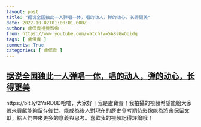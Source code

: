 ```yaml
---
layout: post
title: "据说全国独此一人弹唱一体，唱的动人，弹的动心，长得更美"
date: 2022-10-02T01:00:01.000Z
author: 盧保貴視覺影像
from: https://www.youtube.com/watch?v=5A8sGwGqidg
tags: [ 盧保貴 ]
comments: True
categories: [ 盧保貴 ]
---
```

<!--1664672401000-->
[据说全国独此一人弹唱一体，唱的动人，弹的动心，长得更美](https://www.youtube.com/watch?v=5A8sGwGqidg)
------

<div>
https://bit.ly/2YsRD8D哈嘍，大家好！我是盧寶貴！我拍攝的視頻希望能給大家帶來貢獻能夠留存後世，能成為後人對現在的歷史參考期待影像能為將來保留文獻，給人們帶來更多的意義與思考。喜歡我的視頻記得評論哦！
</div>
